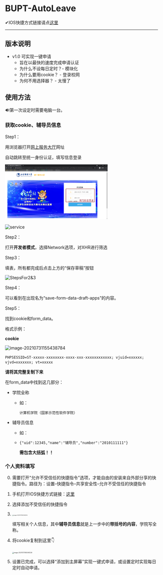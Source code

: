 # BUPT-AutoLeave



✔IOS快捷方式链接请点[这里](https://www.icloud.com/shortcuts/27f5414e8f954714a4d271984f47cf43)

---

## 版本说明

- v1.0 可实现一键申请
  - 旨在以最快的速度完成申请认证
  - 为什么不设每日定时？- 模块化
  - 为什么要用cookie？ - 登录校网
  - 为何不用选择器？ - 太慢了

## 使用方法

🔊第一次设定时需要电脑一台。

### 获取cookie、辅导员信息

Step1：

用浏览器打开[网上服务大厅](https://service.bupt.edu.cn/v2/site/index)网址

自动跳转至统一身份认证，填写信息登录

<img src="img/login.png" alt="login" style="zoom: 33%;" />

![service](https://gitee.com/meeeseek/pic-go/raw/master/service.png)

Step2：

打开**开发者模式**，选择Network选项，对XHR进行筛选

Step3：

填表，所有都完成后点击上方的“保存草稿”按钮

![StepsFor2&3](https://gitee.com/meeeseek/pic-go/raw/master/steps.png)

Step4：

可以看到在出现名为“save-form-data-draft-apps”的内容。

Step5：

找到cookie和form_data。

格式示例：

**cookie**

![image-20210731155438784](https://gitee.com/meeeseek/pic-go/raw/master/image-20210731155438784.png)

```
PHPSESSID=ST-xxxxx-xxxxxxxx-xxxx-xxx-xxxxxxxxxxxx; vjuid=xxxxxx; vjvd=xxxxxxx; vt=xxxxx
```

**请将其完整复制下来**

在form_data中找到这几部分：

- 学院全称

  - 如：

    ```
    计算机学院（国家示范性软件学院）
    ```



- 辅导员信息

  - 如：

  - ```
    {"uid":12345,"name":"辅导员","number":"2010111111"}
    ```

    **需包含大括弧！！**

### 个人资料填写

0. 需要打开“允许不受信任的快捷指令”选项，才能自由的安装来自外部分享的快捷指令。路径为：设置–快捷指令–共享安全性–允许不受信任的快捷指令

1. 手机打开IOS快捷方式链接：[这里](https://www.icloud.com/shortcuts/27f5414e8f954714a4d271984f47cf43)

2. 选择添加不受信任的快捷指令

3. <img src="https://gitee.com/meeeseek/pic-go/raw/master/image-20210731160353334.png" alt="image-20210731160353334" style="zoom:25%;" />

   填写相关个人信息，其中**辅导员信息**就是上一步中的**带括号的内容**，学院写全称。

4. 将cookie复制到这里👇

   <img src="https://gitee.com/meeeseek/pic-go/raw/master/image-20210731160545538.png" alt="image-20210731160545538" style="zoom:33%;" />

5. 设置已完成，可以选择“添加到主屏幕”实现一键式申请，或设置定时实现每日定时自动申请。





